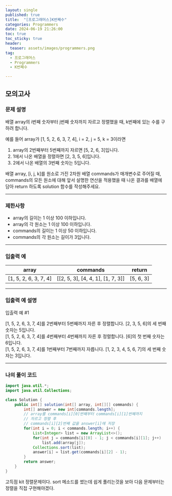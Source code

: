 ```yaml
---
layout: single
published: true
title:  "[프로그래머스]K번째수"
categories: Programmers
date: 2024-06-19 21:26:00
toc: true
toc_sticky: true
header:
  teaser: assets/images/programmers.png
tag:   
  - 프로그래머스
  - Programmers
  - K번째수

---
```


## 모의고사

### 문제 설명

배열 array의 i번째 숫자부터 j번째 숫자까지 자르고 정렬했을 때, k번째에 있는 수를 구하려 합니다.

예를 들어 array가 [1, 5, 2, 6, 3, 7, 4], i = 2, j = 5, k = 3이라면

1. array의 2번째부터 5번째까지 자르면 [5, 2, 6, 3]입니다.
2. 1에서 나온 배열을 정렬하면 [2, 3, 5, 6]입니다.
3. 2에서 나온 배열의 3번째 숫자는 5입니다.
  
배열 array, [i, j, k]를 원소로 가진 2차원 배열 commands가 매개변수로 주어질 때, commands의 모든 원소에 대해 앞서 설명한 연산을 적용했을 때 나온 결과를 배열에 담아 return 하도록 solution 함수를 작성해주세요.



----------------

### 제한사항

- array의 길이는 1 이상 100 이하입니다.
- array의 각 원소는 1 이상 100 이하입니다.
- commands의 길이는 1 이상 50 이하입니다.
- commands의 각 원소는 길이가 3입니다.

----------------

### 입출력 예

|array	|commands |return |
|---|---|---|
|[1, 5, 2, 6, 3, 7, 4]|	[[2, 5, 3], [4, 4, 1], [1, 7, 3]]	|[5, 6, 3]|

----------------

### 입출력 예 설명

입출력 예 #1  

[1, 5, 2, 6, 3, 7, 4]를 2번째부터 5번째까지 자른 후 정렬합니다. [2, 3, 5, 6]의 세 번째 숫자는 5입니다.  
[1, 5, 2, 6, 3, 7, 4]를 4번째부터 4번째까지 자른 후 정렬합니다. [6]의 첫 번째 숫자는 6입니다.  
[1, 5, 2, 6, 3, 7, 4]를 1번째부터 7번째까지 자릅니다. [1, 2, 3, 4, 5, 6, 7]의 세 번째 숫자는 3입니다.  

  

----------------

### 나의 풀이 코드

```java
import java.util.*;
import java.util.Collections;

class Solution {
    public int[] solution(int[] array, int[][] commands) {
        int[] answer = new int[commands.length];
        // array를 commands[i][0]번째부터 commands[i][1]번째까지
        // 자르고 정렬 후
        // commands[i][2]번째 값을 answer[i]에 저장
        for(int i = 0; i < commands.length; i++) {
            List<Integer> list = new ArrayList<>();
            for(int j = commands[i][0] - 1; j < commands[i][1]; j++)
                list.add(array[j]);
            Collections.sort(list);
            answer[i] = list.get(commands[i][2] - 1);
        }
        return answer;
    }
}
```

고득점 kit 정렬문제이다. sort 메소드를 썼는데 쉽게 풀리는것을 보아 다음 문제부터는 정렬을 직접 구현해야겠다.



